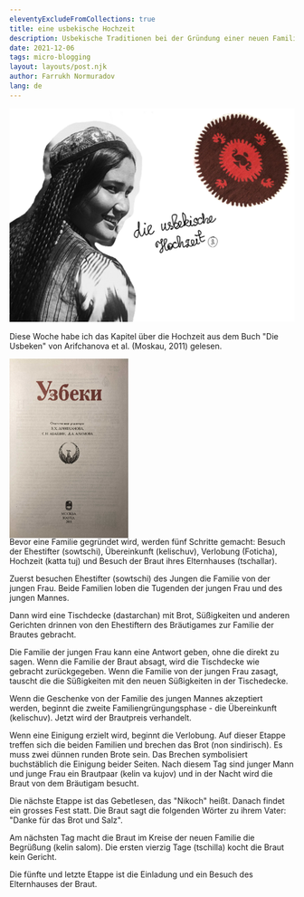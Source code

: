 ```yaml
---
eleventyExcludeFromCollections: true
title: eine usbekische Hochzeit
description: Usbekische Traditionen bei der Gründung einer neuen Familie
date: 2021-12-06
tags: micro-blogging
layout: layouts/post.njk
author: Farrukh Normuradov
lang: de
---
```


![cover image](/img/wedding-blog-post-cover-image.jpg)

Diese Woche habe ich das Kapitel über die Hochzeit aus dem Buch "Die Usbeken" von Arifchanova et al. (Moskau, 2011) gelesen.

<div style="width: 15em; height: 20em; margin-bottom: 2.5em; text-align: center;">

![book cover](/img/uzbeki-book-cover.jpg)

</div>

Bevor eine Familie gegründet wird, werden fünf Schritte gemacht: Besuch der Ehestifter (sowtschi), Übereinkunft (kelischuv), Verlobung (Foticha), Hochzeit (katta tuj) und Besuch der Braut ihres Elternhauses (tschallar).

Zuerst besuchen Ehestifter (sowtschi) des Jungen die Familie von der jungen Frau. Beide Familien loben die Tugenden der jungen Frau und des jungen Mannes.

Dann wird eine Tischdecke (dastarchan) mit Brot, Süßigkeiten und anderen Gerichten drinnen von den Ehestiftern des Bräutigames zur Familie der Brautes gebracht.

Die Familie der jungen Frau kann eine Antwort geben, ohne die direkt zu sagen. Wenn die Familie der Braut absagt, wird die Tischdecke wie gebracht zurückgegeben. Wenn die Familie von der jungen Frau zasagt, tauscht die die Süßigkeiten mit den neuen Süßigkeiten in der Tischedecke.

Wenn die Geschenke von der Familie des jungen Mannes akzeptiert werden, beginnt die zweite Familiengrüngungsphase - die Übereinkunft (kelischuv). Jetzt wird der Brautpreis verhandelt.

Wenn eine Einigung erzielt wird, beginnt die Verlobung. Auf dieser Etappe treffen sich die beiden Familien und brechen das Brot (non sindirisch). Es muss zwei dünnen runden Brote sein. Das Brechen symbolisiert buchstäblich die Einigung beider Seiten. Nach diesem Tag sind junger Mann und junge Frau ein Brautpaar (kelin va kujov) und in der Nacht wird die Braut von dem Bräutigam besucht.

Die nächste Etappe ist das Gebetlesen, das "Nikoch" heißt. Danach findet ein grosses Fest statt. Die Braut sagt die folgenden Wörter zu ihrem Vater: "Danke für das Brot und Salz".

Am nächsten Tag macht die Braut im Kreise der neuen Familie die Begrüßung (kelin salom). Die ersten vierzig Tage (tschilla) kocht die Braut kein Gericht.

Die fünfte und letzte Etappe ist die Einladung und ein Besuch des Elternhauses der Braut.
